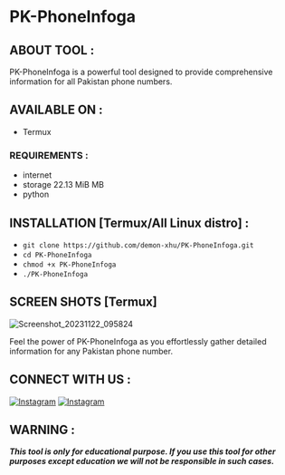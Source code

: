 # PK-PhoneInfoga

## ABOUT TOOL :

PK-PhoneInfoga is a powerful tool designed to provide comprehensive information for all Pakistan phone numbers.

## AVAILABLE ON :

* Termux

### REQUIREMENTS :
* internet
* storage 22.13 MiB MB
* python


## INSTALLATION [Termux/All Linux distro] :

* `git clone https://github.com/demon-xhu/PK-PhoneInfoga.git`
* `cd PK-PhoneInfoga`
* `chmod +x PK-PhoneInfoga`
* `./PK-PhoneInfoga`

## SCREEN SHOTS [Termux]
![Screenshot_20231122_095824](https://github.com/demon-xhu/PK-PhoneInfoga/assets/125611055/ca4fdd71-3a25-4ccf-a724-9af69ac53abc)

Feel the power of PK-PhoneInfoga as you effortlessly gather detailed information for any Pakistan phone number.

## CONNECT WITH US :
[![Instagram](https://img.shields.io/badge/INSTAGRAM-FOLLOW-red?style=for-the-badge&logo=instagram)](https://rb.gy/pio0nl)
[![Instagram](https://img.shields.io/badge/WHATSAPP-JOINGROUP-red?style=for-the-badge&logo=whatsapp)](https://chat.whatsapp.com/IwzEWrop0xUIgWR0Hbc0Zk)

## WARNING : 
***This tool is only for educational purpose. If you use this tool for other purposes except education we will not be responsible in such cases.***

